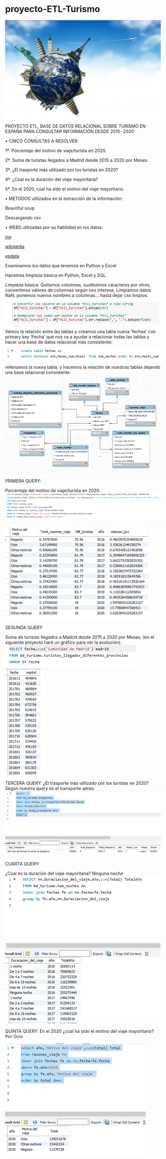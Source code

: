 # proyecto-ETL-Turismo

![Alt text](Tourism-1.jpg)
PROYECTO ETL, BASE DE DATOS RELACIONAL SOBRE TURISMO EN ESPAÑA PARA CONSULTAR INFORMACIÓN DESDE 2015- 2020

• CINCO CONSULTAS A RESOLVER:

1ª. Porcentaje del motivo de viaje/turista en 2020. 

2ª. Suma de turistas llegados a Madrid desde 2015 a 2020 por Meses. 

3ª. ¿El trasporte más utilizado por los turistas en 2020? 

4ª. ¿Cúal es la duración del viaje mayoritaria? 

5ª. En el 2020, cúal ha sido el motivo del viaje mayoritario.

• METODOS utilizados en la extracción de la información: 

Beautiful soup 

Descargando csv

• WEBS utilizadas por su fiabilidad en los datos:

[ine](https://www.ine.es/jaxiT3/Tabla.htm?t=12501)

[wikipedia](https://es.wikipedia.org/wiki/Turismo_en_España')

[epdata](https://www.epdata.es/)

Examinamos los datos que tenemos en Python y Excel

Hacemos limpieza básica en Python, Excel y SQL 

Limpieza básica: Quitamos columnas, sustituimos caracteres por otros, convertimos valores de columnas según nos interese, Limpiamos datos NaN, ponemos nuevos nombres a columnas… hasta dejar csv limpios.

![Alt text](image.png)





Vemos la relación entre las tablas y creamos una tabla nueva ‘fechas’ con primary key ‘Fecha’ que nos va a ayudar a relacionar todas las tablas y hacer una base de datos relacional más consistente:

![Alt text](image-1.png)

rellenamos la nueva tabla, y hacemos la relación de nuestras tablas dejando una base relacional consistente.
![Alt text](image-2.png)

PRIMERA QUERY:

Porcentaje del motivo de viaje/turista en 2020.
![Alt text](image-3.png)

![Alt text](image-4.png)

SEGUNDA QUERY:

Suma de turistas llegados a Madrid desde 2015 a 2020 por Meses; 
(en el siguiente proyecto haré un gráfico para ver la evolución).
![Alt text](image-5.png)
![Alt text](image-6.png)

TERCERA QUERY:
¿El trasporte más utilizado por los turistas en 2020? Según nuestra query es el transporte aéreo.
![Alt text](image-8.png)

CUARTA QUERY: 

¿Cúal es la duración del viaje mayoritaria? 
Ninguna noche
![Alt text](image-9.png)

QUINTA QUERY:
En el 2020 ¿cúal ha sido el motivo del viaje mayoritario?
Por Ocio

![Alt text](image-10.png)